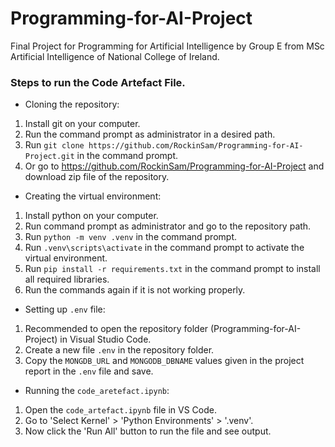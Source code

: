 # Programming-for-AI-Project
Final Project for Programming for Artificial Intelligence by Group E from MSc Artificial Intelligence of National College of Ireland.

### Steps to run the Code Artefact File.

- Cloning the repository:
1. Install git on your computer.
2. Run the command prompt as administrator in a desired path.
3. Run `git clone https://github.com/RockinSam/Programming-for-AI-Project.git` in the command prompt.
4. Or go to https://github.com/RockinSam/Programming-for-AI-Project and download zip file of the repository.

- Creating the virtual environment:
1. Install python on your computer.
2. Run command prompt as administrator and go to the repository path.
3. Run `python -m venv .venv` in the command prompt.
4. Run `.venv\scripts\activate` in the command prompt to activate the virtual environment.
5. Run `pip install -r requirements.txt` in the command prompt to install all required libraries.
6. Run the commands again if it is not working properly.

- Setting up `.env` file:
1. Recommended to open the repository folder (Programming-for-AI-Project) in Visual Studio Code.
2. Create a new file `.env` in the repository folder.
3. Copy the `MONGDB_URL` and `MONGODB_DBNAME` values given in the project report in the `.env` file and save.

- Running the `code_aretefact.ipynb`:
1. Open the `code_artefact.ipynb` file in VS Code.
2. Go to 'Select Kernel' > 'Python Environments' > '.venv'.
3. Now click the 'Run All' button to run the file and see output.
